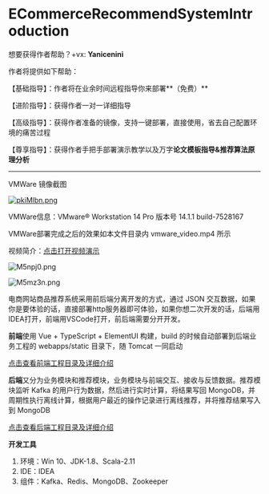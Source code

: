 # ECommerceRecommendSystemIntroduction

想要获得作者帮助？+vx: **Yanicenini** 

作者将提供如下帮助：

【基础指导】：作者将在业余时间远程指导你来部署**（免费）**

【进阶指导】：获得作者一对一详细指导

【高级指导】：获得作者准备的镜像，支持一键部署，直接使用，省去自己配置环境的痛苦过程

【尊享指导】：获得作者手把手部署演示教学以及万字**论文模板指导&推荐算法原理分析**

***

VMWare 镜像截图

[![pkiMlbn.png](https://s21.ax1x.com/2024/04/27/pkiMlbn.png)](https://imgse.com/i/pkiMlbn)

VMWare信息：VMware® Workstation 14 Pro  版本号 14.1.1 build-7528167

VMWare部署完成之后的效果如本文件目录内  vmware_video.mp4  所示

视频简介：[点击打开视频演示](https://www.bilibili.com/video/bv1M7411m7e6)

![M5npj0.png](https://s2.ax1x.com/2019/11/21/M5npj0.png)

![M5mz3n.png](https://s2.ax1x.com/2019/11/21/M5mz3n.png)



电商网站商品推荐系统采用前后端分离开发的方式，通过 JSON 交互数据，如果你是要体验的话，直接部署http服务器即可体验，如果你想二次开发的话，后端用IDEA打开，前端用VSCode打开，前后端需要分开开发。

**前端**使用 Vue + TypeScript + ElementUI 构建，build 的时候自动部署到后端业务工程的 webapps/static 目录下，随 Tomcat 一同启动

[点击查看前端工程目录及详细介绍]( https://github.com/ittqqzz/ECommerceRecommendSystem/tree/master/front )

**后端**又分为业务模块和推荐模块，业务模块与前端交互、接收与反馈数据。推荐模块监听 Kafka 的用户行为数据，然后进行实时计算，将结果写回 MongoDB，并周期性执行离线计算，根据用户最近的操作记录进行离线推荐，并将推荐结果写入到 MongoDB 

[点击查看后端工程目录及详细介绍]( https://github.com/ittqqzz/ECommerceRecommendSystem/tree/master/backend )

**开发工具**

1. 环境：Win 10、JDK-1.8、Scala-2.11
2. IDE：IDEA
3. 组件：Kafka、Redis、MongoDB、Zookeeper



